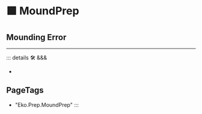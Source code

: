 # 🟩  <eko>MoundPrep</eko>

## Mounding Error

---

<!-- =================================================== -->
<!-- =================================================== -->
<!-- =================================================== -->
<!-- =================================================== -->
<!-- =================================================== -->
::: details 🛠 <dev>&&&</dev>

-

<h2>PageTags</h2>

- "Eko.Prep.MoundPrep"
:::
